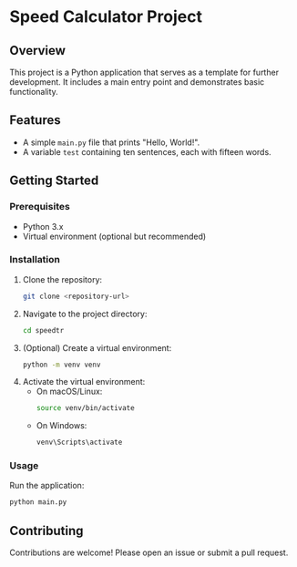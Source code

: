 # Speed Calculator Project

## Overview
This project is a Python application that serves as a template for further development. It includes a main entry point and demonstrates basic functionality.

## Features
- A simple `main.py` file that prints "Hello, World!".
- A variable `test` containing ten sentences, each with fifteen words.

## Getting Started

### Prerequisites
- Python 3.x
- Virtual environment (optional but recommended)

### Installation
1. Clone the repository:
   ```bash
   git clone <repository-url>
   ```
2. Navigate to the project directory:
   ```bash
   cd speedtr
   ```
3. (Optional) Create a virtual environment:
   ```bash
   python -m venv venv
   ```
4. Activate the virtual environment:
   - On macOS/Linux:
     ```bash
     source venv/bin/activate
     ```
   - On Windows:
     ```bash
     venv\Scripts\activate
     ```

### Usage
Run the application:
```bash
python main.py
```

## Contributing
Contributions are welcome! Please open an issue or submit a pull request.

